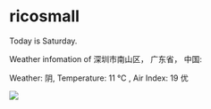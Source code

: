# ricosmall

Today is Saturday.

Weather infomation of 深圳市南山区， 广东省， 中国: 

Weather: 阴, Temperature: 11 ℃ , Air Index: 19 优

<img src="https://github-readme-stats.vercel.app/api?username=ricosmall&show_icons=true" />
